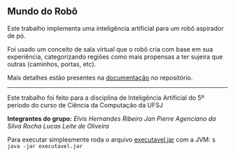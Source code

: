 


## Mundo do Robô

Este trabalho implementa uma inteligência artificial para um robô aspirador de pó.

Foi usado um conceito de sala virtual que o robô cria com base em sua experiência, categorizando regiões como mais propensas a ter sujeira que outras (caminhos, portas, etc). 

Mais detalhes estão presentes na [documentação](https://github.com/elvishribeiro/tp-arroba-hashtag/blob/master/Documenta%C3%A7%C3%A3o.pdf) no repositório.

----

Este trabalho foi feito para a disciplina de Inteligência Artificial do 5º período do curso de Ciência da Computação da UFSJ

**Integrantes do grupo:**
*Elvis Hernandes Ribeiro*
*Jan Pierre Agenciano da Silva Rocha*
*Lucas Leite de Oliveira*

Para executar simplesmente roda o arquivo [executavel.jar](https://github.com/elvishribeiro/tp-arroba-hashtag/blob/master/executavel.jar) com a JVM:
```$ java -jar executavel.jar```
